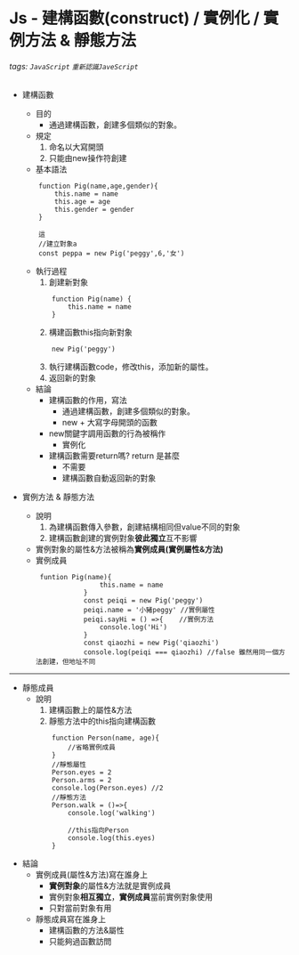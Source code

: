 # Js - 建構函數(construct) / 實例化 / 實例方法 & 靜態方法
###### tags: `JavaScript` `重新認識JaveScript`
- 建構函數
    - 目的
        - 通過建構函數，創建多個類似的對象。
    - 規定
        1. 命名以大寫開頭
        2. 只能由new操作符創建
    - 基本語法
    ```
        function Pig(name,age,gender){
            this.name = name
            this.age = age
            this.gender = gender
        }
        
        這
        //建立對象a
        const peppa = new Pig('peggy',6,'女')
    ```
    - 執行過程
        1. 創建新對象
        ```
            function Pig(name) {
                this.name = name
            }    
        ```
        2. 構建函數this指向新對象
        ```
            new Pig('peggy')
        ```
        3. 執行建構函數code，修改this，添加新的屬性。
        4. 返回新的對象
    - 結論
        - 建構函數的作用，寫法
            - 通過建構函數，創建多個類似的對象。
            - new + 大寫字母開頭的函數
        - new關鍵字調用函數的行為被稱作
            - 實例化
        - 建構函數需要return嗎? return 是甚麼
            - 不需要
            - 建構函數自動返回新的對象

- 實例方法 & 靜態方法
    - 說明
        1. 為建構函數傳入參數，創建結構相同但value不同的對象
        2. 建構函數創建的實例對象**彼此獨立**互不影響
    - 實例對象的屬性&方法被稱為**實例成員(實例屬性&方法)**
    - 實例成員
        ```
         funtion Pig(name){
                        this.name = name
                    }
                    const peiqi = new Pig('peggy')
                    peiqi.name = '小豬peggy' //實例屬性
                    peiqi.sayHi = () =>{    //實例方法
                        console.log('Hi')
                    }
                    const qiaozhi = new Pig('qiaozhi')
                    console.log(peiqi === qiaozhi) //false 雖然用同一個方法創建，但地址不同
        ```
---        
- 靜態成員
    - 說明
        1. 建構函數上的屬性&方法
        2. 靜態方法中的this指向建構函數
        ```
            function Person(name, age){
                //省略實例成員
            }
            //靜態屬性
            Person.eyes = 2
            Person.arms = 2
            console.log(Person.eyes) //2
            //靜態方法
            Person.walk = ()=>{
                console.log('walking')
                
                //this指向Person
                console.log(this.eyes)
            }
        ```
- 結論
    - 實例成員(屬性&方法)寫在誰身上
        - **實例對象**的屬性&方法就是實例成員
        - 實例對象**相互獨立**，**實例成員**當前實例對象使用
        - 只對當前對象有用
    - 靜態成員寫在誰身上
        - 建構函數的方法&屬性
        - 只能夠過函數訪問